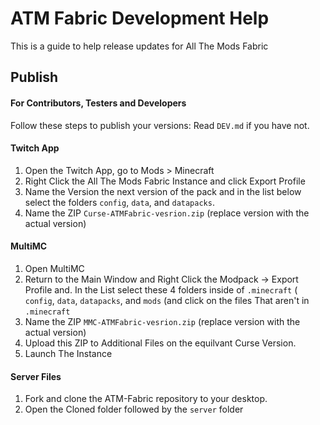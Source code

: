 # ATM Fabric Development Help

This is a guide to help release updates for All The Mods Fabric

## Publish 

#### For Contributors, Testers and Developers
Follow these steps to publish your versions:
Read `DEV.md` if you have not.

#### Twitch App
1) Open the Twitch App, go to Mods > Minecraft
2) Right Click the All The Mods Fabric Instance and click Export Profile
3) Name the Version the next version of the pack and in the list below select the folders `config`, `data`, and `datapacks`.
4) Name the ZIP `Curse-ATMFabric-vesrion.zip` (replace version with the actual version)

#### MultiMC
1) Open MultiMC
8) Return to the Main Window and Right Click the Modpack -> Export Profile and. In the List select these 4 folders inside of `.minecraft` ( `config`, `data`, `datapacks`, and `mods` (and click on the files That aren't in `.minecraft`
4) Name the ZIP `MMC-ATMFabric-vesrion.zip` (replace version with the actual version)
5) Upload this ZIP to Additional Files on the equilvant Curse Version.
9) Launch The Instance

#### Server Files
1) Fork and clone the ATM-Fabric repository to your desktop.
2) Open the Cloned folder followed by the `server` folder
